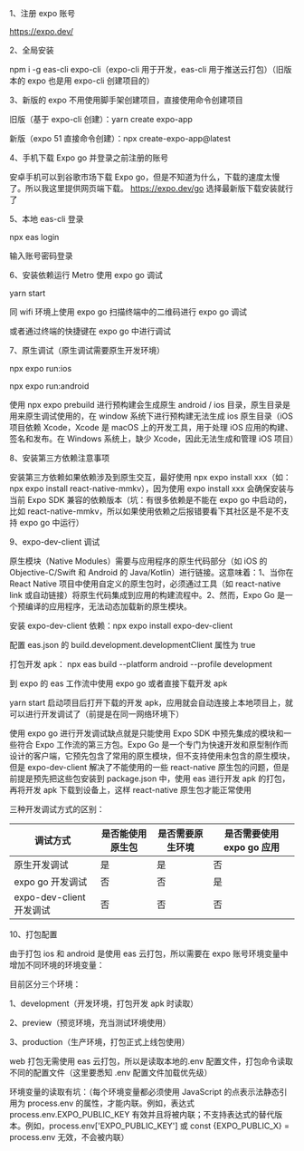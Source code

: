 1、注册 expo 账号

https://expo.dev/

2、全局安装

npm i -g eas-cli expo-cli（expo-cli 用于开发，eas-cli 用于推送云打包）（旧版本的 expo 也是用 expo-cli 创建项目的）

3、新版的 expo 不用使用脚手架创建项目，直接使用命令创建项目

旧版（基于 expo-cli 创建）：yarn create expo-app

新版（expo 51 直接命令创建）：npx create-expo-app@latest

4、手机下载 Expo go 并登录之前注册的账号

安卓手机可以到谷歌市场下载 Expo go，但是不知道为什么，下载的速度太慢了。所以我这里提供网页端下载。 https://expo.dev/go 选择最新版下载安装就行了

5、本地 eas-cli 登录

npx eas login

输入账号密码登录

6、安装依赖运行 Metro 使用 expo go 调试

yarn start

同 wifi 环境上使用 expo go 扫描终端中的二维码进行 expo go 调试

或者通过终端的快捷键在 expo go 中进行调试

7、原生调试（原生调试需要原生开发环境）

npx expo run:ios

npx expo run:android

使用 npx expo prebuild 进行预构建会生成原生 android / ios 目录，原生目录是用来原生调试使用的，在 window 系统下进行预构建无法生成 ios 原生目录（iOS 项目依赖 Xcode，Xcode 是 macOS 上的开发工具，用于处理 iOS 应用的构建、签名和发布。在 Windows 系统上，缺少 Xcode，因此无法生成和管理 iOS 项目）

8、安装第三方依赖注意事项

安装第三方依赖如果依赖涉及到原生交互，最好使用 npx expo install xxx（如：npx expo install react-native-mmkv），因为使用 expo install xxx 会确保安装与当前 Expo SDK 兼容的依赖版本（坑：有很多依赖是不能在 expo go 中启动的，比如 react-native-mmkv，所以如果使用依赖之后报错要看下其社区是不是不支持 expo go 中运行）

9、expo-dev-client 调试

原生模块（Native Modules）需要与应用程序的原生代码部分（如 iOS 的 Objective-C/Swift 和 Android 的 Java/Kotlin）进行链接。这意味着：1、当你在 React Native 项目中使用自定义的原生包时，必须通过工具（如 react-native link 或自动链接）将原生代码集成到应用的构建流程中。2、然而，Expo Go 是一个预编译的应用程序，无法动态加载新的原生模块。

安装 expo-dev-client 依赖：npx expo install expo-dev-client

配置 eas.json 的 build.development.developmentClient 属性为 true

打包开发 apk： npx eas build --platform android --profile development

到 expo 的 eas 工作流中使用 expo go 或者直接下载开发 apk

yarn start 启动项目后打开下载的开发 apk，应用就会自动连接上本地项目上，就可以进行开发调试了（前提是在同一网络环境下）

使用 expo go 进行开发调试缺点就是只能使用 Expo SDK 中预先集成的模块和一些符合 Expo 工作流的第三方包。Expo Go 是一个专门为快速开发和原型制作而设计的客户端，它预先包含了常用的原生模块，但不支持使用未包含的原生模块，但是 expo-dev-client 解决了不能使用的一些 react-native 原生包的问题，但是前提是预先把这些包安装到 package.json 中，使用 eas 进行开发 apk 的打包，再将开发 apk 下载到设备上，这样 react-native 原生包才能正常使用

三种开发调试方式的区别：

| 调试方式                 | 是否能使用原生包 | 是否需要原生环境 | 是否需要使用 expo go 应用 |
| ------------------------ | ---------------- | ---------------- | ------------------------- |
| 原生开发调试             | 是               | 是               | 否                        |
| expo go 开发调试         | 否               | 否               | 是                        |
| expo-dev-client 开发调试 | 否               | 否               | 否                        |

10、打包配置

由于打包 ios 和 android 是使用 eas 云打包，所以需要在 expo 账号环境变量中增加不同环境的环境变量：

目前区分三个环境：

1、development（开发环境，打包开发 apk 时读取）

2、preview（预览环境，充当测试环境使用）

3、production（生产环境，打包正式上线包使用）

web 打包无需使用 eas 云打包，所以是读取本地的.env 配置文件，打包命令读取不同的配置文件（这里要悉知 .env 配置文件加载优先级）

环境变量的读取有坑：（每个环境变量都必须使用 JavaScript 的点表示法静态引用为 process.env 的属性，才能内联。例如，表达式 process.env.EXPO_PUBLIC_KEY 有效并且将被内联；不支持表达式的替代版本。例如，process.env[\'EXPO_PUBLIC_KEY\'] 或 const {EXPO_PUBLIC_X} = process.env 无效，不会被内联）
